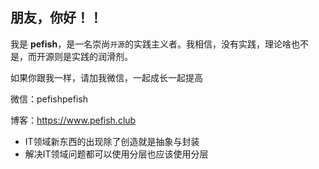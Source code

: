 ## 朋友，你好！！

我是 **pefish**，是一名崇尚`开源`的实践主义者。我相信，没有实践，理论啥也不是，而开源则是实践的润滑剂。

如果你跟我一样，请加我微信，一起成长一起提高

微信：pefishpefish

博客：https://www.pefish.club

* IT领域新东西的出现除了创造就是抽象与封装
* 解决IT领域问题都可以使用分层也应该使用分层
